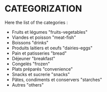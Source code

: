# CATEGORIZATION

Here the list of the categories :

- Fruits et légumes "fruits-vegetables"
- Viandes et poisson "meat-fish"
- Boissons "drinks"
- Produits laitiers et oeufs "dairies-eggs"
- Pain et patisseries "bread"
- Déjeuner "breakfast"
- Congelés "frozen"
- Plats préparés "convenience"
- Snacks et sucrerie "snacks"
- Pâtes, condiments et conservers "starches"
- Autres "others"